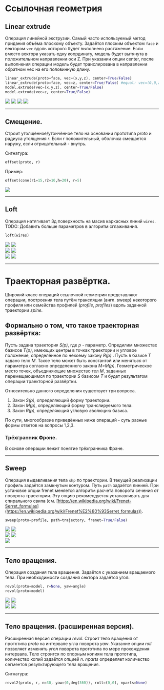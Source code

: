 # Ссылочная геометрия

## Linear extrude
Операция линейной экструзии. Самый часто используемый метод придания объёма плоскому объекту.
Задаётся плоским объектом `face` и вектором `vec` вдоль которого будет выполнено растяжение. Если вместо вектора указать одну координату, модель будет вытянута в положительном направлении оси Z.
При указании опции center, после выполнения операции модель будет транслирована в направлении обратном vec на его половинную длину.

```python
linear_extrude(proto=face, vec=(x,y,z), center=True/False)
linear_extrude(proto=face, vec=z, center=True/False) #equal: vec=(0,0,z)
model.extrude(vec=(x,y,z), center=True/False)
model.extrude(vec=z, center=True/False)
```
![](../images/generic/extrude0.png)
![](../images/generic/extrude1.png)
![](../images/generic/extrude2.png)
![](../images/generic/extrude3.png)

---
## Cмещение.
Строит утолщённое/утончённое тело на основании прототипа _proto_ и радиуса утолщения _r_. Если _r_ положительный, оболочка смещается наружу, если отрицательный - внутрь.

Сигнатура:
```python
offset(proto, r)
```

Пример:
```python
offset(cone(r1=15,r2=10,h=20), r=5)
```
![](../images/generic/offset0.png)

---
## Loft
Операция натягивает 3д поверхность на масив каркасных линий `wires`.  
TODO: Добавить больше параметров в алгоритм сглаживания.

```python
loft(wires)
```
![](../images/generic/loft0.png)
![](../images/generic/loft1.png)  
![](../images/generic/loft2.png)
![](../images/generic/loft3.png)  
![](../images/generic/loft4.png)
![](../images/generic/loft5.png)  

---
# Траекторная развёртка.

Широкий класс операций ссылочной геометрии представляют операции, построения тела путём трансляции (англ. sweep) некоторого профиля или семейства профилей (_profile_, _profiles_) вдоль заданной траектории _spine_.

## Формально о том, что такое траекторная развёртка:

Пусть задана траектория _S(p)_, где _p_ - параметр. Опредилим множество базисов _T(p)_, имеющих центры в точках траектории и угловое положение, определённое по некоему закону _R(p)_ . Пусть в базисе _T_ задано тело _M_. Такое тело может быть константой или меняться от параметра согласно определенного закона _M=M(p)_. Геометрическое место точек, объединяющие множество тел _M_, заданных перемещающимся по траектории _S_ базисом _T_ и будет результатом операции траекторной развёртки.

Относительно данного определения существует три вопроса. 
1. Закон _S(p)_, определяющий форму траектории.
2. Закон _M(p)_, определяющий форму транслируемого тела.
3. Закон _R(p)_, определяющий угловую эволюцию базиса.

По сути, многообразие приведённых ниже операций - суть разные формы ответов на вопросы 1,2,3. 

###

### Трёхгранник Фрэне.
В основе операции лежит понятие трёхгранника Фрэне.

---
## Sweep
Операция выдавливания тела `shp` по траектории. В текущей реализации профиль задаётся замкнутым контуром. Путь `path` задаётся линией. При установке опции frenet меняется алгоритм расчета поворота сечения от поворота траектории. Эту опцию рекомендуется устанавливать для спирального свипа (см. [https://en.wikipedia.org/wiki/Frenet-Serret_formulas](https://en.wikipedia.org/wiki/Frenet%E2%80%93Serret_formulas)).  
```python
sweep(proto=profile, path=trajectory, frenet=True/False)
```
![](../images/generic/sweep0.png)
![](../images/generic/sweep1.png)  
![](../images/generic/sweep2.png)
![](../images/generic/sweep3.png)  
![](../images/generic/sweep4.png)

---
## Тело вращения.
Операция создания тела вращения. Задаётся с указанием вращаемого тела. При необходимости создания сектора задаётся угол.
```python
revol(proto=model, r=None, yaw=angle)
revol(proto=model)
```
![](../images/generic/revol0.png)
![](../images/generic/revol1.png)  
![](../images/generic/revol2.png)
![](../images/generic/revol3.png)  

---
## Тело вращения. (расширенная версия).
Расширенная версия операции _revol_. Строит тело вращения от прототипа _proto_ на интервале угла поворота _yaw_. Указание опции _roll_ позволяет изменять угол поворота прототипа по мере прохождения интервала. Тело строится по опорным копиям тела прототипа, количество копий задаётся опцией _n_. _nparts_ определяет количество сегментов результирующего тела вращения.

Сигнатура:
```python
revol2(proto, r, n=30, yaw=(0,deg(360)), roll=(0,0), nparts=None)
```
